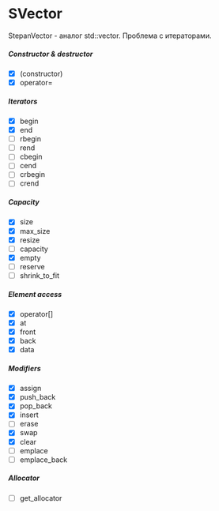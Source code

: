 # SVector

StepanVector - аналог std::vector. Проблема с итераторами.

##### Constructor & destructor
* [X] (constructor)
* [X] operator=
##### Iterators
* [X] begin
* [X] end
* [ ] rbegin
* [ ] rend
* [ ] cbegin
* [ ] cend
* [ ] crbegin
* [ ] crend
##### Capacity
* [X] size
* [X] max_size
* [X] resize
* [ ] capacity
* [X] empty
* [ ] reserve
* [ ] shrink_to_fit
##### Element access
* [X] operator[]
* [X] at
* [X] front
* [X] back
* [X] data
##### Modifiers
* [X] assign
* [X] push_back
* [X] pop_back
* [X] insert
* [ ] erase
* [X] swap
* [X] clear
* [ ] emplace
* [ ] emplace_back
##### Allocator
* [ ] get_allocator


